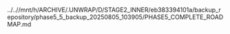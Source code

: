 ../..//mnt/h/ARCHIVE/.UNWRAP/D/STAGE2_INNER/eb383394101a/backup_repository/phase5_5_backup_20250805_103905/PHASE5_COMPLETE_ROADMAP.md
